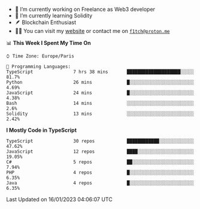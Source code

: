 - 🔭 I’m currently working on Freelance as Web3 developer
- 🌱 I’m currently learning Solidity
- 🪶 Blockchain Enthusiast
- 👨‍💻 You can visit my [website](https://f1tch.xyz) or contact me on [`f1tch@proton.me`](mailto:f1tch@proton.me)

<!--START_SECTION:waka-->
📊 **This Week I Spent My Time On** 

```text
⌚︎ Time Zone: Europe/Paris

💬 Programming Languages: 
TypeScript               7 hrs 38 mins       ████████████████████░░░░░   81.7% 
Python                   26 mins             █░░░░░░░░░░░░░░░░░░░░░░░░   4.69% 
JavaScript               24 mins             █░░░░░░░░░░░░░░░░░░░░░░░░   4.38% 
Bash                     14 mins             ░░░░░░░░░░░░░░░░░░░░░░░░░   2.6% 
Solidity                 13 mins             ░░░░░░░░░░░░░░░░░░░░░░░░░   2.42%

```

**I Mostly Code in TypeScript** 

```text
TypeScript               30 repos            ████████████░░░░░░░░░░░░░   47.62% 
JavaScript               12 repos            ████░░░░░░░░░░░░░░░░░░░░░   19.05% 
C#                       5 repos             ██░░░░░░░░░░░░░░░░░░░░░░░   7.94% 
PHP                      4 repos             █░░░░░░░░░░░░░░░░░░░░░░░░   6.35% 
Java                     4 repos             █░░░░░░░░░░░░░░░░░░░░░░░░   6.35%

```



 Last Updated on 16/01/2023 04:06:07 UTC
<!--END_SECTION:waka-->
